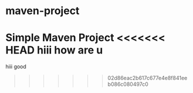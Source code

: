 # maven-project

Simple Maven Project
<<<<<<< HEAD
hiii how are u
=======

hiii
good

>>>>>>> 02d86eac2b617c677e4e8f841eeb086c080497c0
